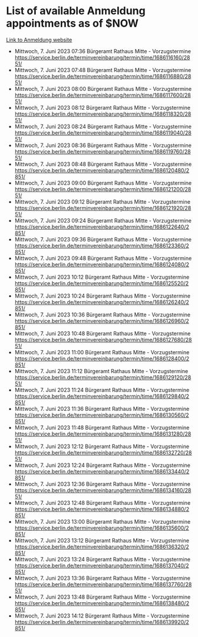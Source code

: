 # List of available Anmeldung appointments as of $NOW
[Link to Anmeldung website](https://service.berlin.de/terminvereinbarung/termin/tag.php?termin=1&anliegen[]=120686&dienstleisterlist=122210,122217,327316,122219,327312,122227,327314,122231,327346,122243,327348,122254,122252,329742,122260,329745,122262,329748,122271,327278,122273,327274,122277,327276,330436,122280,327294,122282,327290,122284,327292,122291,327270,122285,327266,122286,327264,122296,327268,150230,329760,122297,327286,122294,327284,122312,329763,122314,329775,122304,327330,122311,327334,122309,327332,317869,122281,327352,122279,329772,122283,122276,327324,122274,327326,122267,329766,122246,327318,122251,327320,122257,327322,122208,327298,122226,327300&herkunft=http%3A%2F%2Fservice.berlin.de%2Fdienstleistung%2F120686%2F)
- Mittwoch, 7. Juni 2023 07:36 Bürgeramt Rathaus Mitte - Vorzugstermine https://service.berlin.de/terminvereinbarung/termin/time/1686116160/2851/
- Mittwoch, 7. Juni 2023 07:48 Bürgeramt Rathaus Mitte - Vorzugstermine https://service.berlin.de/terminvereinbarung/termin/time/1686116880/2851/
- Mittwoch, 7. Juni 2023 08:00 Bürgeramt Rathaus Mitte - Vorzugstermine https://service.berlin.de/terminvereinbarung/termin/time/1686117600/2851/
- Mittwoch, 7. Juni 2023 08:12 Bürgeramt Rathaus Mitte - Vorzugstermine https://service.berlin.de/terminvereinbarung/termin/time/1686118320/2851/
- Mittwoch, 7. Juni 2023 08:24 Bürgeramt Rathaus Mitte - Vorzugstermine https://service.berlin.de/terminvereinbarung/termin/time/1686119040/2851/
- Mittwoch, 7. Juni 2023 08:36 Bürgeramt Rathaus Mitte - Vorzugstermine https://service.berlin.de/terminvereinbarung/termin/time/1686119760/2851/
- Mittwoch, 7. Juni 2023 08:48 Bürgeramt Rathaus Mitte - Vorzugstermine https://service.berlin.de/terminvereinbarung/termin/time/1686120480/2851/
- Mittwoch, 7. Juni 2023 09:00 Bürgeramt Rathaus Mitte - Vorzugstermine https://service.berlin.de/terminvereinbarung/termin/time/1686121200/2851/
- Mittwoch, 7. Juni 2023 09:12 Bürgeramt Rathaus Mitte - Vorzugstermine https://service.berlin.de/terminvereinbarung/termin/time/1686121920/2851/
- Mittwoch, 7. Juni 2023 09:24 Bürgeramt Rathaus Mitte - Vorzugstermine https://service.berlin.de/terminvereinbarung/termin/time/1686122640/2851/
- Mittwoch, 7. Juni 2023 09:36 Bürgeramt Rathaus Mitte - Vorzugstermine https://service.berlin.de/terminvereinbarung/termin/time/1686123360/2851/
- Mittwoch, 7. Juni 2023 09:48 Bürgeramt Rathaus Mitte - Vorzugstermine https://service.berlin.de/terminvereinbarung/termin/time/1686124080/2851/
- Mittwoch, 7. Juni 2023 10:12 Bürgeramt Rathaus Mitte - Vorzugstermine https://service.berlin.de/terminvereinbarung/termin/time/1686125520/2851/
- Mittwoch, 7. Juni 2023 10:24 Bürgeramt Rathaus Mitte - Vorzugstermine https://service.berlin.de/terminvereinbarung/termin/time/1686126240/2851/
- Mittwoch, 7. Juni 2023 10:36 Bürgeramt Rathaus Mitte - Vorzugstermine https://service.berlin.de/terminvereinbarung/termin/time/1686126960/2851/
- Mittwoch, 7. Juni 2023 10:48 Bürgeramt Rathaus Mitte - Vorzugstermine https://service.berlin.de/terminvereinbarung/termin/time/1686127680/2851/
- Mittwoch, 7. Juni 2023 11:00 Bürgeramt Rathaus Mitte - Vorzugstermine https://service.berlin.de/terminvereinbarung/termin/time/1686128400/2851/
- Mittwoch, 7. Juni 2023 11:12 Bürgeramt Rathaus Mitte - Vorzugstermine https://service.berlin.de/terminvereinbarung/termin/time/1686129120/2851/
- Mittwoch, 7. Juni 2023 11:24 Bürgeramt Rathaus Mitte - Vorzugstermine https://service.berlin.de/terminvereinbarung/termin/time/1686129840/2851/
- Mittwoch, 7. Juni 2023 11:36 Bürgeramt Rathaus Mitte - Vorzugstermine https://service.berlin.de/terminvereinbarung/termin/time/1686130560/2851/
- Mittwoch, 7. Juni 2023 11:48 Bürgeramt Rathaus Mitte - Vorzugstermine https://service.berlin.de/terminvereinbarung/termin/time/1686131280/2851/
- Mittwoch, 7. Juni 2023 12:12 Bürgeramt Rathaus Mitte - Vorzugstermine https://service.berlin.de/terminvereinbarung/termin/time/1686132720/2851/
- Mittwoch, 7. Juni 2023 12:24 Bürgeramt Rathaus Mitte - Vorzugstermine https://service.berlin.de/terminvereinbarung/termin/time/1686133440/2851/
- Mittwoch, 7. Juni 2023 12:36 Bürgeramt Rathaus Mitte - Vorzugstermine https://service.berlin.de/terminvereinbarung/termin/time/1686134160/2851/
- Mittwoch, 7. Juni 2023 12:48 Bürgeramt Rathaus Mitte - Vorzugstermine https://service.berlin.de/terminvereinbarung/termin/time/1686134880/2851/
- Mittwoch, 7. Juni 2023 13:00 Bürgeramt Rathaus Mitte - Vorzugstermine https://service.berlin.de/terminvereinbarung/termin/time/1686135600/2851/
- Mittwoch, 7. Juni 2023 13:12 Bürgeramt Rathaus Mitte - Vorzugstermine https://service.berlin.de/terminvereinbarung/termin/time/1686136320/2851/
- Mittwoch, 7. Juni 2023 13:24 Bürgeramt Rathaus Mitte - Vorzugstermine https://service.berlin.de/terminvereinbarung/termin/time/1686137040/2851/
- Mittwoch, 7. Juni 2023 13:36 Bürgeramt Rathaus Mitte - Vorzugstermine https://service.berlin.de/terminvereinbarung/termin/time/1686137760/2851/
- Mittwoch, 7. Juni 2023 13:48 Bürgeramt Rathaus Mitte - Vorzugstermine https://service.berlin.de/terminvereinbarung/termin/time/1686138480/2851/
- Mittwoch, 7. Juni 2023 14:12 Bürgeramt Rathaus Mitte - Vorzugstermine https://service.berlin.de/terminvereinbarung/termin/time/1686139920/2851/
